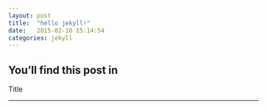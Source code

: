 ```yaml
---
layout: post
title:  "hello jekyll!"
date:   2015-02-10 15:14:54
categories: jekyll
---
```

You’ll find this post in
----
Title
***
####
